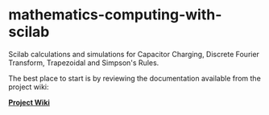 # mathematics-computing-with-scilab

Scilab calculations and simulations for Capacitor Charging, Discrete Fourier Transform, Trapezoidal and Simpson's Rules.

The best place to start is by reviewing the documentation available from the project wiki:

**[Project Wiki](https://github.com/bizkiwi/mathematics-computing-with-scilab/wiki)** 
